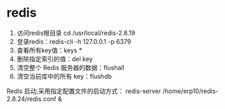 # redis

1. 访问redis根目录    cd  /usr/local/redis-2.8.19
2. 登录redis：redis-cli -h 127.0.0.1 -p 6379
3. 查看所有key值：keys *
4. 删除指定索引的值：del key
5. 清空整个 Redis 服务器的数据：flushall 
6. 清空当前库中的所有 key：flushdb 

Redis 启动,采用指定配置文件的启动方式：
redis-server /home/erp10/redis-2.8.24/redis.conf &